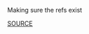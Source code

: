 Making sure the refs exist

[SOURCE](https://docs.aws.amazon.com/AWSCloudFormation/latest/UserGuide/intrinsic-function-reference-ref.html)